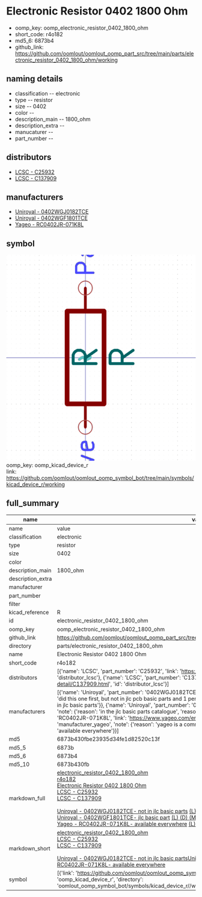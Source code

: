 # Electronic Resistor 0402 1800 Ohm

  
* oomp_key: oomp_electronic_resistor_0402_1800_ohm 
* short_code: r4o182
* md5_6: 6873b4  
* github_link: https://github.com/oomlout/oomlout_oomp_part_src/tree/main/parts/electronic_resistor_0402_1800_ohm/working  
## naming details
* classification -- electronic
* type -- resistor
* size -- 0402
* color -- 
* description_main -- 1800_ohm
* description_extra -- 
* manucaturer -- 
* part_number -- 

## distributors
* [LCSC - C25932](https://lcsc.com/product-detail/C25932.html)  
* [LCSC - C137909](https://lcsc.com/product-detail/C137909.html)  

## manufacturers
* [Uniroyal - 0402WGJ0182TCE]()  
* [Uniroyal - 0402WGF1801TCE]()  
* [Yageo - RC0402JR-071K8L](https://www.yageo.com/en/Chart/Download/pdf/RC0402JR-071K8L)  

## symbol

![](symbol/0/working/working_600.png)  
oomp_key: oomp_kicad_device_r  
link: https://github.com/oomlout/oomlout_oomp_symbol_bot/tree/main/symbols/kicad_device_r/working  


## full_summary
| name | value | 
| --- | --- | 
| name | value | 
| classification | electronic | 
| type | resistor | 
| size | 0402 | 
| color |  | 
| description_main | 1800_ohm | 
| description_extra |  | 
| manufacturer |  | 
| part_number |  | 
| filter |  | 
| kicad_reference | R | 
| id | electronic_resistor_0402_1800_ohm | 
| oomp_key | oomp_electronic_resistor_0402_1800_ohm | 
| github_link | https://github.com/oomlout/oomlout_oomp_part_src/tree/main/parts/electronic_resistor_0402_1800_ohm/working | 
| directory | parts/electronic_resistor_0402_1800_ohm | 
| name | Electronic Resistor 0402 1800 Ohm | 
| short_code | r4o182 | 
| distributors | [{'name': 'LCSC', 'part_number': 'C25932', 'link': 'https://lcsc.com/product-detail/C25932.html', 'id': 'distributor_lcsc'}, {'name': 'LCSC', 'part_number': 'C137909', 'link': 'https://lcsc.com/product-detail/C137909.html', 'id': 'distributor_lcsc'}] | 
| manufacturers | [{'name': 'Uniroyal', 'part_number': '0402WGJ0182TCE', 'link': '', 'id': 'manufacturer_uniroyal', 'note': {'reason': 'did this one first, but not in jlc pcb basic parts and 1 percent are and they are the same price', 'reason_short': 'not in jlc basic parts'}}, {'name': 'Uniroyal', 'part_number': '0402WGF1801TCE', 'link': '', 'id': 'manufacturer_uniroyal', 'note': {'reason': 'in the jlc basic parts catalogue', 'reason_short': 'jlc basic part'}}, {'name': 'Yageo', 'part_number': 'RC0402JR-071K8L', 'link': 'https://www.yageo.com/en/Chart/Download/pdf/RC0402JR-071K8L', 'id': 'manufacturer_yageo', 'note': {'reason': 'yageo is a commonly cross referenced part number', 'reason_short': 'available everywhere'}}] | 
| md5 | 6873b430fbe23935d34fe1d82520c13f | 
| md5_5 | 6873b | 
| md5_6 | 6873b4 | 
| md5_10 | 6873b430fb | 
| markdown_full | [electronic_resistor_0402_1800_ohm](https://github.com/oomlout/oomlout_oomp_part_src/tree/main/parts/electronic_resistor_0402_1800_ohm/working)<br>[r4o182](https://github.com/oomlout/oomlout_oomp_part_src/tree/main/parts/electronic_resistor_0402_1800_ohm/working)<br>[Electronic Resistor 0402 1800 Ohm](https://github.com/oomlout/oomlout_oomp_part_src/tree/main/parts/electronic_resistor_0402_1800_ohm/working)<br>[LCSC - C25932<br>](https://lcsc.com/product-detail/C25932.html)[LCSC - C137909<br>](https://lcsc.com/product-detail/C137909.html)<br>[Uniroyal - 0402WGJ0182TCE- not in jlc basic parts]() [(L)  ](https://www.lcsc.com/search?q=0402WGJ0182TCE)[(D)  ](https://www.digikey.com/en/products?keywords=0402WGJ0182TCE)[(M)  ](https://www.mouser.com/Search/Refine?Keyword=0402WGJ0182TCE)[(N)  ](https://www.newark.com/search?st=0402WGJ0182TCE)[(SZ)  ](https://so.szlcsc.com/global.html?k=0402WGJ0182TCE)<br>[Uniroyal - 0402WGF1801TCE- jlc basic part]() [(L)  ](https://www.lcsc.com/search?q=0402WGF1801TCE)[(D)  ](https://www.digikey.com/en/products?keywords=0402WGF1801TCE)[(M)  ](https://www.mouser.com/Search/Refine?Keyword=0402WGF1801TCE)[(N)  ](https://www.newark.com/search?st=0402WGF1801TCE)[(SZ)  ](https://so.szlcsc.com/global.html?k=0402WGF1801TCE)<br>[Yageo - RC0402JR-071K8L- available everywhere](https://www.yageo.com/en/Chart/Download/pdf/RC0402JR-071K8L) [(L)  ](https://www.lcsc.com/search?q=RC0402JR-071K8L)[(D)  ](https://www.digikey.com/en/products?keywords=RC0402JR-071K8L)[(M)  ](https://www.mouser.com/Search/Refine?Keyword=RC0402JR-071K8L)[(N)  ](https://www.newark.com/search?st=RC0402JR-071K8L)[(SZ)  ](https://so.szlcsc.com/global.html?k=RC0402JR-071K8L)<br> | 
| markdown_short | [electronic_resistor_0402_1800_ohm](https://github.com/oomlout/oomlout_oomp_part_src/tree/main/parts/electronic_resistor_0402_1800_ohm/working)<br>[LCSC - C25932<br>](https://lcsc.com/product-detail/C25932.html)[LCSC - C137909<br>](https://lcsc.com/product-detail/C137909.html)<br>[Uniroyal - 0402WGJ0182TCE- not in jlc basic parts]()[Uniroyal - 0402WGF1801TCE- jlc basic part]()[Yageo - RC0402JR-071K8L- available everywhere](https://www.yageo.com/en/Chart/Download/pdf/RC0402JR-071K8L) | 
| symbol | [{'link': 'https://github.com/oomlout/oomlout_oomp_symbol_bot/tree/main/symbols/kicad_device_r', 'oomp_key': 'oomp_kicad_device_r', 'directory': 'oomlout_oomp_symbol_bot/symbols/kicad_device_r//working/working.kicad_sym'}] | 
